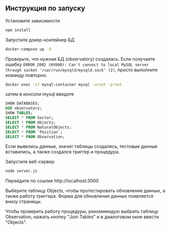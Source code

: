 ## Инструкция по запуску

Установите зависимости
```sh
npm install
```
Запустите докер-контейнер БД
```sh
docker-compose up -d
```
Проверьте, что нужная БД (observatory) создалась. Если получаете ошибку `ERROR 2002 (HY000): Can't connect to local MySQL server through socket '/var/run/mysqld/mysqld.sock' (2)`, просто выполните команду повторно.
```sh
docker exec -it mysql-container mysql -uroot -proot
```
затем в консоли mysql введите
```sql
SHOW DATABASES;
USE observatory;
SHOW TABLES;
SELECT * FROM Sector;
SELECT * FROM Objects;
SELECT * FROM NaturalObjects;
SELECT * FROM `Position`;
SELECT * FROM Observation;
```
Если вывелись данные, значит таблицы создались, тестовые данные вставились, а также создался триггер и процедура.

Запустите веб-сервер
```sh
node server.js
```
Перейдите по ссылке http://localhost:3000

Выберите таблицу Objects, чтобы протестировать обновление данных, а также работу триггера. Форма для обновления данных появляется внизу страницы.

Чтобы проверить работу процедуры, рекоммендую выбрать таблицу Observation, нажать кнопку "Join Tables" и в диалоговом окне ввести "Objects".